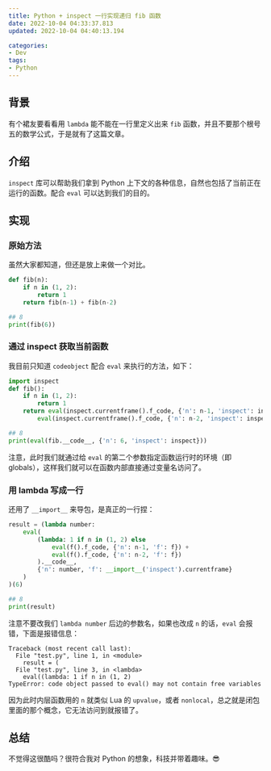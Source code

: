 ```yaml
---
title: Python + inspect 一行实现递归 fib 函数
date: 2022-10-04 04:33:37.813
updated: 2022-10-04 04:40:13.194

categories: 
- Dev
tags: 
- Python
---
```


## 背景

有个裙友要看看用 `lambda` 能不能在一行里定义出来 `fib` 函数，并且不要那个根号五的数学公式，于是就有了这篇文章。

## 介绍

`inspect` 库可以帮助我们拿到 Python 上下文的各种信息，自然也包括了当前正在运行的函数。配合 `eval` 可以达到我们的目的。

## 实现

### 原始方法

虽然大家都知道，但还是放上来做一个对比。

```py
def fib(n):
    if n in (1, 2):
        return 1
    return fib(n-1) + fib(n-2)

## 8
print(fib(6))
```

### 通过 inspect 获取当前函数

我目前只知道 `codeobject` 配合 `eval` 来执行的方法，如下：

```py
import inspect
def fib():
    if n in (1, 2):
        return 1
    return eval(inspect.currentframe().f_code, {'n': n-1, 'inspect': inspect}) + \
        eval(inspect.currentframe().f_code, {'n': n-2, 'inspect': inspect})

## 8
print(eval(fib.__code__, {'n': 6, 'inspect': inspect}))
```

注意，此时我们就通过给 `eval` 的第二个参数指定函数运行时的环境（即globals），这样我们就可以在函数内部直接通过变量名访问了。

### 用 lambda 写成一行

还用了 `__import__` 来导包，是真正的一行捏：

```py
result = (lambda number:
    eval(
        (lambda: 1 if n in (1, 2) else
            eval(f().f_code, {'n': n-1, 'f': f}) +
            eval(f().f_code, {'n': n-2, 'f': f})
        ).__code__, 
        {'n': number, 'f': __import__('inspect').currentframe}
    )
)(6)

## 8
print(result)
```

注意不要改我们 `lambda number` 后边的参数名，如果也改成 `n` 的话，`eval` 会报错，下面是报错信息：

```
Traceback (most recent call last):
  File "test.py", line 1, in <module>
    result = (
  File "test.py", line 3, in <lambda>
    eval((lambda: 1 if n in (1, 2)
TypeError: code object passed to eval() may not contain free variables
```

因为此时内层函数用的 `n` 就类似 Lua 的 `upvalue`，或者 `nonlocal`，总之就是闭包里面的那个概念，它无法访问到就报错了。

## 总结

不觉得这很酷吗？很符合我对 Python 的想象，科技并带着趣味。😎
